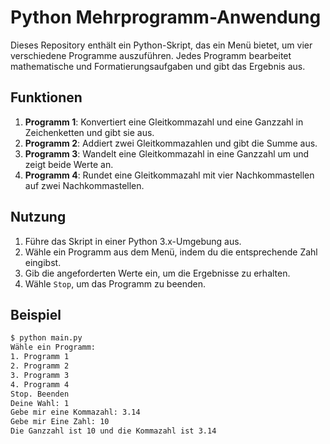 # Python Mehrprogramm-Anwendung

Dieses Repository enthält ein Python-Skript, das ein Menü bietet, um vier verschiedene Programme auszuführen. Jedes Programm bearbeitet mathematische und Formatierungsaufgaben und gibt das Ergebnis aus.

## Funktionen

1. **Programm 1**: Konvertiert eine Gleitkommazahl und eine Ganzzahl in Zeichenketten und gibt sie aus.
2. **Programm 2**: Addiert zwei Gleitkommazahlen und gibt die Summe aus.
3. **Programm 3**: Wandelt eine Gleitkommazahl in eine Ganzzahl um und zeigt beide Werte an.
4. **Programm 4**: Rundet eine Gleitkommazahl mit vier Nachkommastellen auf zwei Nachkommastellen.

## Nutzung

1. Führe das Skript in einer Python 3.x-Umgebung aus.
2. Wähle ein Programm aus dem Menü, indem du die entsprechende Zahl eingibst.
3. Gib die angeforderten Werte ein, um die Ergebnisse zu erhalten.
4. Wähle `Stop`, um das Programm zu beenden.

## Beispiel

```bash
$ python main.py
Wähle ein Programm:
1. Programm 1
2. Programm 2
3. Programm 3
4. Programm 4
Stop. Beenden
Deine Wahl: 1
Gebe mir eine Kommazahl: 3.14
Gebe mir Eine Zahl: 10
Die Ganzzahl ist 10 und die Kommazahl ist 3.14
